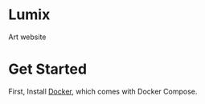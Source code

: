 # Lumix
Art website

# Get Started
First, Install [Docker](https://www.docker.com/products/docker-desktop), which comes with Docker Compose.
